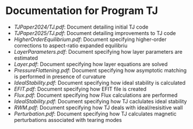 # Documentation for Program TJ

- *TJPaper2024/TJ.pdf*:	          Document detailing initial TJ code
- *TJPaper2025/TJ.pdf*:	          Document detailing improvements to TJ code
- *HigherOrderEquilibrium.pdf*:   Document specifying higher-order corrections to aspect-ratio expanded equilibriu
- *LayerParameters.pdf*: 	  Document specifying how layer parameters are estimated
- *Layer.pdf*:		          Document specifying how layer equations are solved
- *PressureFlattening.pdf*:	  Document specifying how asymptotic matching is performed in presence of curvature
- *IdealStability.pdf*:           Document specifying how ideal stability is calculated
- *EFIT.pdf*:                     Document specifying how EFIT file is created
- *Flux.pdf*:                     Document specifying how Flux calculations are performed
- *IdealStability.pdf*:		  Document specifying how TJ caclulates ideal stability
- *RWM.pdf*:			  Document specifying how TJ deals with ideal/resisitive wall
- *Perturbation.pdf*:             Document specifying how TJ calculates magnetic perturbations associated with tearing modes